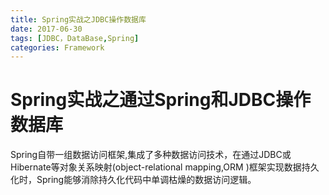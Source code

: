 ```yaml
---
title: Spring实战之JDBC操作数据库
date: 2017-06-30
tags: [JDBC，DataBase,Spring]
categories: Framework
---
```


# Spring实战之通过Spring和JDBC操作数据库

Spring自带一组数据访问框架,集成了多种数据访问技术，在通过JDBC或Hibernate等对象关系映射(object-relational mapping,ORM )框架实现数据持久化时，Spring能够消除持久化代码中单调枯燥的数据访问逻辑。
